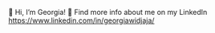 👋 Hi, I’m Georgia!
🔗 Find more info about me on my LinkedIn https://www.linkedin.com/in/georgiawidjaja/
